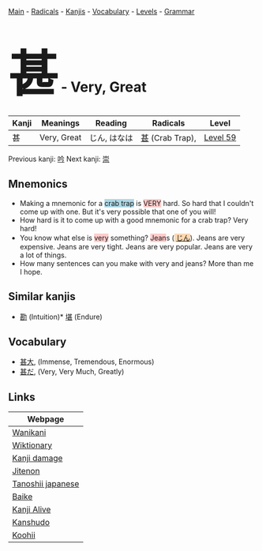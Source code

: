 <style> bigfont {font-size: 100px}</style>
[Main](../index.md) -
[Radicals](../radicals.md) -
[Kanjis](../kanjis.md) -
[Vocabulary](../vocabulary.md) -
[Levels](../levels.md) -
[Grammar](../grammar.md)
# <bigfont> 甚</bigfont> - Very, Great 

| Kanji | Meanings | Reading | Radicals | Level |
| --- | --- | --- | --- | --- |
| 甚 | Very, Great | じん, はなは | [甚](../radicals/甚.md) (Crab Trap),  | [Level 59](../levels/wk_level59.md) |

Previous kanji: [吟](吟.md) Next kanji: [崇](崇.md) 

## Mnemonics
 * Making a mnemonic for a <span style="background-color:#ADD8E6"> crab trap</span> is <span style="background-color:#ffcccb"> VERY</span> hard. So hard that I couldn't come up with one. But it's very possible that one of you will!
* How hard is it to come up with a good mnemonic for a crab trap? Very hard!
* You know what else is <span style="background-color:#ffcccb"> very</span> something? <span style="background-color:#ffcccb"> Jean</span>s (<span style="background-color:#fed8b1"> [じん](https://jisho.org/search/じん)</span>). Jeans are very expensive. Jeans are very tight. Jeans are very popular. Jeans are very a lot of things.
* How many sentences can you make with very and jeans? More than me I hope.


## Similar kanjis
 * [勘](勘.md) (Intuition)* [堪](堪.md) (Endure)


## Vocabulary
 * [甚大](../vocabulary/甚.md), (Immense, Tremendous, Enormous)
* [甚だ](../vocabulary/甚.md), (Very, Very Much, Greatly)



## Links 

| Webpage |
| --- |
| [Wanikani          ](https://www.wanikani.com/kanji/甚) |
| [Wiktionary        ](https://en.wiktionary.org/wiki/甚) |
| [Kanji damage      ](http://www.kanjidamage.com/kanji/search?utf8=✓&q=甚) |
| [Jitenon           ](https://jitenon.com/kanji/甚) |
| [Tanoshii japanese ](https://www.tanoshiijapanese.com/dictionary/kanji.cfm?k=甚) |
| [Baike             ](https://baike.baidu.com/item/甚) |
| [Kanji Alive       ](https://app.kanjialive.com/甚) |
| [Kanshudo          ](https://www.kanshudo.com/searchmn?q=甚) |
| [Koohii            ](https://kanji.koohii.com/study/kanji/甚) |
